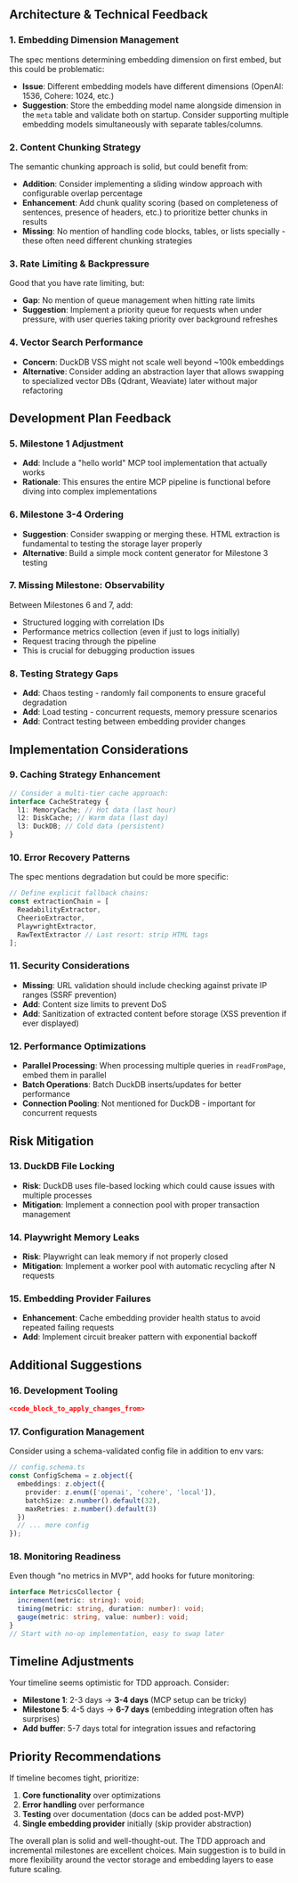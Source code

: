 ## Architecture & Technical Feedback

### 1. **Embedding Dimension Management**

The spec mentions determining embedding dimension on first embed, but this could be problematic:

- **Issue**: Different embedding models have different dimensions (OpenAI: 1536, Cohere: 1024, etc.)
- **Suggestion**: Store the embedding model name alongside dimension in the `meta` table and validate both on startup. Consider supporting multiple embedding models simultaneously with separate tables/columns.

### 2. **Content Chunking Strategy**

The semantic chunking approach is solid, but could benefit from:

- **Addition**: Consider implementing a sliding window approach with configurable overlap percentage
- **Enhancement**: Add chunk quality scoring (based on completeness of sentences, presence of headers, etc.) to prioritize better chunks in results
- **Missing**: No mention of handling code blocks, tables, or lists specially - these often need different chunking strategies

### 3. **Rate Limiting & Backpressure**

Good that you have rate limiting, but:

- **Gap**: No mention of queue management when hitting rate limits
- **Suggestion**: Implement a priority queue for requests when under pressure, with user queries taking priority over background refreshes

### 4. **Vector Search Performance**

- **Concern**: DuckDB VSS might not scale well beyond ~100k embeddings
- **Alternative**: Consider adding an abstraction layer that allows swapping to specialized vector DBs (Qdrant, Weaviate) later without major refactoring

## Development Plan Feedback

### 5. **Milestone 1 Adjustment**

- **Add**: Include a "hello world" MCP tool implementation that actually works
- **Rationale**: This ensures the entire MCP pipeline is functional before diving into complex implementations

### 6. **Milestone 3-4 Ordering**

- **Suggestion**: Consider swapping or merging these. HTML extraction is fundamental to testing the storage layer properly
- **Alternative**: Build a simple mock content generator for Milestone 3 testing

### 7. **Missing Milestone: Observability**

Between Milestones 6 and 7, add:

- Structured logging with correlation IDs
- Performance metrics collection (even if just to logs initially)
- Request tracing through the pipeline
- This is crucial for debugging production issues

### 8. **Testing Strategy Gaps**

- **Add**: Chaos testing - randomly fail components to ensure graceful degradation
- **Add**: Load testing - concurrent requests, memory pressure scenarios
- **Add**: Contract testing between embedding provider changes

## Implementation Considerations

### 9. **Caching Strategy Enhancement**

```typescript
// Consider a multi-tier cache approach:
interface CacheStrategy {
  l1: MemoryCache; // Hot data (last hour)
  l2: DiskCache; // Warm data (last day)
  l3: DuckDB; // Cold data (persistent)
}
```

### 10. **Error Recovery Patterns**

The spec mentions degradation but could be more specific:

```typescript
// Define explicit fallback chains:
const extractionChain = [
  ReadabilityExtractor,
  CheerioExtractor,
  PlaywrightExtractor,
  RawTextExtractor // Last resort: strip HTML tags
];
```

### 11. **Security Considerations**

- **Missing**: URL validation should include checking against private IP ranges (SSRF prevention)
- **Add**: Content size limits to prevent DoS
- **Add**: Sanitization of extracted content before storage (XSS prevention if ever displayed)

### 12. **Performance Optimizations**

- **Parallel Processing**: When processing multiple queries in `readFromPage`, embed them in parallel
- **Batch Operations**: Batch DuckDB inserts/updates for better performance
- **Connection Pooling**: Not mentioned for DuckDB - important for concurrent requests

## Risk Mitigation

### 13. **DuckDB File Locking**

- **Risk**: DuckDB uses file-based locking which could cause issues with multiple processes
- **Mitigation**: Implement a connection pool with proper transaction management

### 14. **Playwright Memory Leaks**

- **Risk**: Playwright can leak memory if not properly closed
- **Mitigation**: Implement a worker pool with automatic recycling after N requests

### 15. **Embedding Provider Failures**

- **Enhancement**: Cache embedding provider health status to avoid repeated failing requests
- **Add**: Implement circuit breaker pattern with exponential backoff

## Additional Suggestions

### 16. **Development Tooling**

```json
<code_block_to_apply_changes_from>
```

### 17. **Configuration Management**

Consider using a schema-validated config file in addition to env vars:

```typescript
// config.schema.ts
const ConfigSchema = z.object({
  embeddings: z.object({
    provider: z.enum(['openai', 'cohere', 'local']),
    batchSize: z.number().default(32),
    maxRetries: z.number().default(3)
  })
  // ... more config
});
```

### 18. **Monitoring Readiness**

Even though "no metrics in MVP", add hooks for future monitoring:

```typescript
interface MetricsCollector {
  increment(metric: string): void;
  timing(metric: string, duration: number): void;
  gauge(metric: string, value: number): void;
}
// Start with no-op implementation, easy to swap later
```

## Timeline Adjustments

Your timeline seems optimistic for TDD approach. Consider:

- **Milestone 1**: 2-3 days → **3-4 days** (MCP setup can be tricky)
- **Milestone 5**: 4-5 days → **6-7 days** (embedding integration often has surprises)
- **Add buffer**: 5-7 days total for integration issues and refactoring

## Priority Recommendations

If timeline becomes tight, prioritize:

1. **Core functionality** over optimizations
2. **Error handling** over performance
3. **Testing** over documentation (docs can be added post-MVP)
4. **Single embedding provider** initially (skip provider abstraction)

The overall plan is solid and well-thought-out. The TDD approach and incremental milestones are excellent choices. Main suggestion is to build in more flexibility around the vector storage and embedding layers to ease future scaling.
